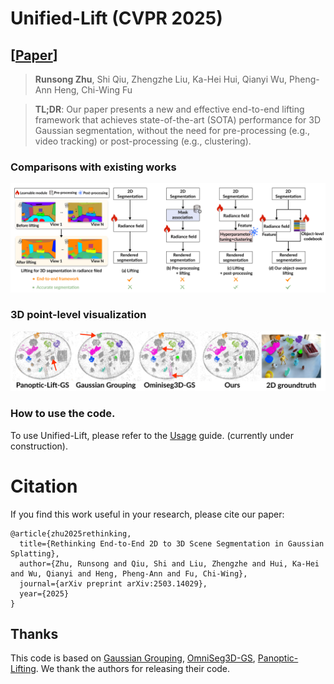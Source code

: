 # Unified-Lift (CVPR 2025)
## [[Paper](https://github.com/Runsong123/Unified-Lift/blob/main/material/Unified_Lift.pdf)]

> **Runsong Zhu**, Shi Qiu, Zhengzhe Liu, Ka-Hei Hui, Qianyi Wu, Pheng-Ann Heng, Chi-Wing Fu
> 

>**TL;DR**: Our paper presents a new and effective end-to-end lifting framework that achieves state-of-the-art (SOTA) performance for 3D Gaussian segmentation, without the need for pre-processing (e.g., video tracking) or post-processing (e.g., clustering).



### Comparisons with existing works

![image](https://github.com/Runsong123/Unified-Lift/blob/main/material/Teaser.png)

### 3D point-level visualization
![image](https://github.com/Runsong123/Unified-Lift/blob/main/material/3D_Segmentation.png)


### How to use the code. 
To use Unified-Lift, please refer to the [Usage](doc/Usage.md) guide. (currently under construction).


# Citation
If you find this work useful in your research, please cite our paper:
```
@article{zhu2025rethinking,
  title={Rethinking End-to-End 2D to 3D Scene Segmentation in Gaussian Splatting},
  author={Zhu, Runsong and Qiu, Shi and Liu, Zhengzhe and Hui, Ka-Hei and Wu, Qianyi and Heng, Pheng-Ann and Fu, Chi-Wing},
  journal={arXiv preprint arXiv:2503.14029},
  year={2025}
}

```


## Thanks
This code is based on [Gaussian Grouping](https://github.com/lkeab/gaussian-grouping), [OmniSeg3D-GS](https://github.com/OceanYing/OmniSeg3D-GS), [Panoptic-Lifting](https://github.com/nihalsid/panoptic-lifting). We thank the authors for releasing their code. 




